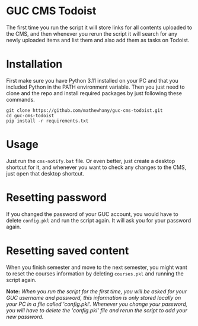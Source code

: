 # GUC CMS Todoist
The first time you run the script it will store links for all contents uploaded to the CMS, and then whenever you rerun the script it will search for any newly uploaded items and list them and also add them as tasks on Todoist.

# Installation
First make sure you have Python 3.11 installed on your PC and that you included Python in the PATH environment variable. Then you just need to clone and the repo and install required packages by just following these commands.

    git clone https://github.com/mathewhany/guc-cms-todoist.git
    cd guc-cms-todoist
    pip install -r requirements.txt

# Usage
Just run the `cms-notify.bat` file. Or even better, just create a desktop shortcut for it, and whenever you want to check any changes to the CMS, just open that desktop shortcut. 

# Resetting password
If you changed the password of your GUC account, you would have to delete `config.pkl` and run the script again. It will ask you for your password again.

# Resetting saved content
When you finish semester and move to the next semester, you might want to reset the courses information by deleting `courses.pkl` and running the script again.

__Note:__
_When you run the script for the first time, you will be asked for your GUC username and password, this information is only stored locally on your PC in a file called 'config.pkl'. Whenever you change your password, you will have to delete the 'config.pkl' file and rerun the script to add your new password._
